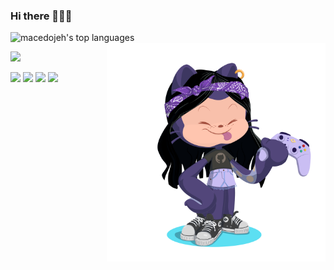 ### Hi there 🙋🏻‍♀️

<img src="https://github-readme-stats.vercel.app/api/top-langs/?username=macedojeh&layout=compact&show_icons=true&theme=radical" alt="macedojeh's top languages" /><img src="https://github.com/macedojeh/macedojeh/blob/main/OctocatJeh.png?raw=true" alt="octojeh" width="350" align="right" style="float:right"/> 

<img src="https://github-readme-stats.vercel.app/api?username=macedojeh&theme=radical" width="350"/> 

[<img src="https://img.shields.io/badge/linkedin-%230077B5.svg?&style=for-the-badge&logo=linkedin&logoColor=white" />](https://www.linkedin.com/in/jessicaamacedo/) [<img src = "https://img.shields.io/badge/instagram-%23E4405F.svg?&style=for-the-badge&logo=instagram&logoColor=white">](https://www.instagram.com/macedojeh/) [<img src = "https://img.shields.io/badge/facebook-%231877F2.svg?&style=for-the-badge&logo=facebook&logoColor=white">](https://www.facebook.com/macedojeh/) [<img src = "https://img.shields.io/badge/steam-%23000000.svg?&style=for-the-badge&logo=steam&logoColor=white">](https://steamcommunity.com/id/macedojeh/)
